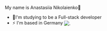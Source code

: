 ### <div align="center">
My name is Anastasiia Nikolaienko🌝
</div>  

- 🌱I'm studying to be a Full-stack developer   
- ⚡ I'm based in Germany                                                 <img src="https://github.com/user-attachments/assets/bd7f2855-5bd0-4a34-b473-5512062576ec" alt="." align="center" />

